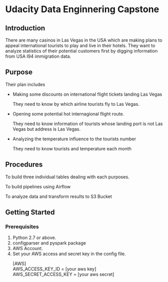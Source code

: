 <h1>Udacity Data Enginnering Capstone</h1>

<h2>Introduction</h2>
<p>There are many casinos in Las Vegas in the USA which are making plans to appeal international tourists to play and live in their hotels. They want to analyze statistics of their potential customers first by digging information from USA I94 immigration data.</p>

<h2>Purpose</h2>

<p>Their plan includes</p>
  <ul>
    <li>Making some discounts on international flight tickets landing Las Vegas</li>
      <p>They need to know by which airline tourists fly to Las Vegas.</p>
    <li>Opening some potential hot internagional flight route.</li>
      <p>They need to know information of tourists whose landing port is not Las Vegas but address is Las Vegas.</p>
    <li>Analyzing the temperature influence to the tourists number</li>
      <p>They need to know tourists and temperature each month</p>
  </ul>
  
<h2>Procedures</h2>
  <p>To build three individual tables dealing with each purposes.</p>
  <p>To build pipelines using Airflow</p>
  <p>To analyze data and transform results to S3 Bucket</p>
  
  
  
<h2>Getting Started</h2>


<h3>Prerequisites</h3>
<ol>
    <li>Python 2.7 or above.</li>
    <li>configparser and pyspark package</li>
    <li>AWS Account.</li>
    <li>Set your AWS access and secret key in the config file.</li>
    <p>[AWS]<br/>
    AWS_ACCESS_KEY_ID = [your aws key]<br/>
    AWS_SECRET_ACCESS_KEY = [your aws secret]</p>
</ol>
